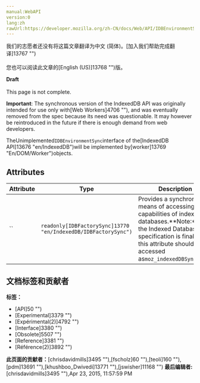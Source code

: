 ```yaml
---
manual:WebAPI
version:0
lang:zh
rawUrl:https://developer.mozilla.org/zh-CN/docs/Web/API/IDBEnvironmentSync
---
```




<bdi>我们的志愿者还没有将这篇文章翻译为<bdi>中文 (简体)</bdi>。[加入我们帮助完成翻译]13767 "")<br></br>您也可以阅读此文章的[English (US)]13768 "")版。</bdi>






**Draft**<br></br>This page is not complete.




**Important**: The synchronous version of the IndexedDB API was originally intended for use only with[Web Workers]4706 ""), and was eventually removed from the spec because its need was questionable. It may however be reintroduced in the future if there is enough demand from web developers.




TheUnimplemented`IDBEnvironmentSync`interface of the[IndexedDB API]13676 "en/IndexedDB")will be implemented by[worker]13769 "En/DOM/Worker")objects.


## Attributes<a name="Attributes"></a>
Attribute | Type | Description 
 ---  |  ---  |  ---  | 
`` | `readonly[IDBFactorySync]13770 "en/IndexedDB/IDBFactorySync")` | Provides a synchronous means of accessing the capabilities of indexed databases.**Note:**Until the Indexed Database API specification is finalized, this attribute should be accessed as`moz_indexedDBSync`. 








## 文档标签和贡献者
**标签：**
* [API]50 "")
* [Experimental]3379 "")
* [Expérimental(2)]4792 "")
* [Interface]3380 "")
* [Obsolete]5507 "")
* [Reference]3381 "")
* [Référence(2)]3892 "")

**此页面的贡献者：**[chrisdavidmills]3495 ""),[fscholz]60 ""),[teoli]160 ""),[pdm]13691 ""),[khushboo_Dwivedi]13771 ""),[jswisher]11168 "")
**最后编辑者:**[chrisdavidmills]3495 ""),<time>Apr 23, 2015, 11:57:59 PM</time>


